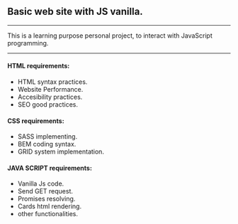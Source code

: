 ## Basic web site with JS vanilla.
---------------------------------
This is a learning purpose personal project, to interact with JavaScript programming.
___

#### <b>HTML requirements</b>:
- HTML syntax practices.
- Website Performance.
- Accesibility practices.
- SEO good practices.

#### <b>CSS requirements</b>:
- SASS implementing.
- BEM coding syntax.
- GRID system implementation.

#### <b>JAVA SCRIPT requirements</b>:
- Vanilla Js code.
- Send GET request.
- Promises resolving.
- Cards html rendering.
- other functionalities.